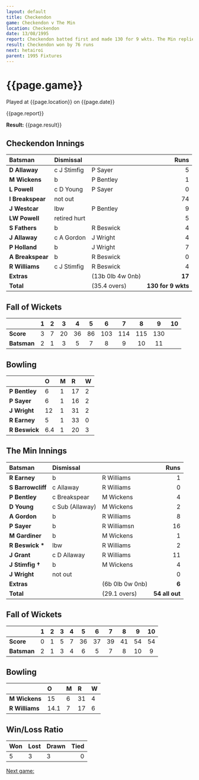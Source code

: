 ```yaml
---
layout: default
title: Checkendon
game: Checkendon v The Min
location: Checkendon
date: 13/08/1995
report: Checkendon batted first and made 130 for 9 wkts. The Min replied with 
result: Checkendon won by 76 runs
next: hetairoi
parent: 1995 Fixtures
---
```


# {{page.game}}

Played at {{page.location}} on {{page.date}}

{{page.report}}

**Result:** {{page.result}}

## Checkendon Innings

| Batsman | Dismissal |  | Runs |
|:---|:---|---|---:|
| **D Allaway** | c J Stimfig | P Sayer | 5 |
| **M Wickens** | b | P Bentley | 1 |
| **L Powell** | c D Young | P Sayer | 0 |
| **I Breakspear** | not out |  | 74 |
| **J Westcar** | lbw | P Bentley | 9 |
| **LW Powell** | retired hurt |  | 5 |
| **S Fathers** | b | R Beswick | 4 |
| **J Allaway** | c A Gordon | J Wright | 4 |
| **P Holland** | b | J Wright | 7 |
| **A Breakspear** | b | R Beswick | 0 |
| **R Williams** | c J Stimfig | R Beswick | 4 |
| **Extras** | | (13b 0lb 4w 0nb) | **17** |
| **Total** | | (35.4 overs) | **130 for 9 wkts** |

## Fall of Wickets

| | 1 | 2 | 3 | 4 | 5 | 6 | 7 | 8 | 9 | 10 |
|---|:---:|:---:|:---:|:---:|:---:|:---:|:---:|:---:|:---:|:---:|
| **Score** | 3 | 7 | 20 | 36 | 86 | 103 | 114 | 115 | 130 |  |
| **Batsman** | 2 | 1 | 3 | 5 | 7 | 8 | 9 | 10 | 11 |  |

## Bowling

| | O | M | R | W |
|---|:---|:---|:---|:---|
| **P Bentley** | 6 | 1 | 17 | 2 |
| **P Sayer** | 6 | 1 | 16 | 2 |
| **J Wright** | 12 | 1 | 31 | 2 |
| **R Earney** | 5 | 1 | 33 | 0 |
| **R Beswick** | 6.4 | 1 | 20 | 3 |

## The Min Innings

| Batsman | Dismissal |  | Runs |
|:---|:---|---|---:|
| **R Earney** | b | R Williams | 1 |
| **S Barrowcliff** | c Allaway | R Williams | 0 |
| **P Bentley** | c Breakspear | M Wickens | 4 |
| **D Young** | c Sub (Allaway) | M Wickens | 2 |
| **A Gordon** | b | R Williams | 8 |
| **P Sayer** | b | R Williamsn | 16 |
| **M Gardiner** | b | M Wickens | 1 |
| **R Beswick &#42;** | lbw | R Williams | 2 |
| **J Grant** | c D Allaway | R Williams | 11 |
| **J Stimfig &#8224;** | b | M Wickens | 4 |
| **J Wright** | not out |  | 0 |
| **Extras** | | (6b 0lb 0w 0nb) | **6** |
| **Total** | | (29.1 overs) | **54 all out** |

## Fall of Wickets

| | 1 | 2 | 3 | 4 | 5 | 6 | 7 | 8 | 9 | 10 |
|---|:---:|:---:|:---:|:---:|:---:|:---:|:---:|:---:|:---:|:---:|
| **Score** | 0 | 1 | 5 | 7 | 36 | 37 | 39 | 41 | 54 | 54 |
| **Batsman** | 2 | 1 | 3 | 4 | 6 | 5 | 7 | 8 | 10 | 9 |

## Bowling

| | O | M | R | W |
|---|:---|:---|:---|:---|
| **M Wickens** | 15 | 6 | 31 | 4 |
| **R Williams** | 14.1 | 7 | 17 | 6 |

## Win/Loss Ratio

| Won | Lost | Drawn | Tied |
|:---|:---|:---|---:|
| 5 | 3 | 3 | 0 |

[Next game:]({{page.next}})